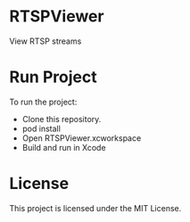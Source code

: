 # RTSPViewer
View RTSP streams

# Run Project
To run the project:

* Clone this repository.
* pod install
* Open RTSPViewer.xcworkspace
* Build and run in Xcode

# License
This project is licensed under the MIT License.
